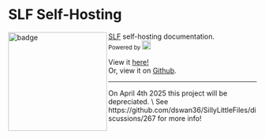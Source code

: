 # SLF Self-Hosting
<img align="left" src="https://docs.sillylittle.tech/slfdocs.png" height="200" width="200" alt="badge"/>

[SLF](https://github.com/dswan36/SillyLittleFiles) self-hosting documentation.\
<sub>Powered by [<img width=18 src="https://docus.dev/favicon.ico"></img>](https://docus.dev/)</sub>

View it [here!](https://docs.sillylittle.tech) \
Or, view it on [Github](https://github.com/dswan36/sillylittle.selfhost/wiki).
<br />
<hr>
On April 4th 2025 this project will be depreciated. \
See https://github.com/dswan36/SillyLittleFiles/discussions/267 for more info!
